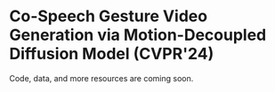 # Co-Speech Gesture Video Generation via Motion-Decoupled Diffusion Model (CVPR'24)
Code, data, and more resources are coming soon.
